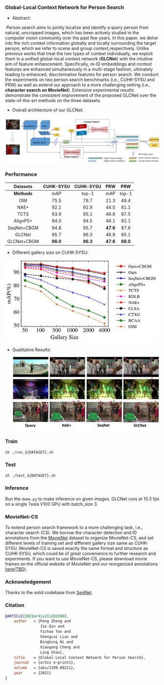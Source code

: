 ### Global-Local Context Network for Person Search

+ Abstract:

​    Person  search  aims  to  jointly  localize  and  identify  a query person from natural,  uncropped images,  which has been  actively  studied  in  the  computer  vision  community over the past few years. In this paper, we delve into the rich context  information  globally  and  locally  surrounding  the target person, which we refer to scene and group context,respectively. Unlike previous works that treat the two types of context individually, we exploit them in a unified global-local  context  network  (**GLCNet**)  with  the  intuitive  aim  of feature enhancement.   Specifically,  re-ID embeddings and context  features  are  enhanced  simultaneously  in  a  multi-stage fashion, ultimately leading to enhanced, discriminative features for person search. We conduct the experiments on two person search benchmarks (i.e., CUHK-SYSU and PRW) as well as extend our approach to a more challenging setting (i.e., **character search on MovieNet**).  Extensive experimental results demonstrate the consistent improvement of the proposed GLCNet over the state-of-the-art methods on the three datasets.

+ Overall architecture of our GLCNet:

![arch](README.assets/arch.svg)

### Performance

|  Datasets   | CUHK-SYSU | CUHK-SYSU |   PRW    |   PRW    |
| :---------: | :-------: | :-------: | :------: | :------: |
| **Methods** |    mAP    |   top-1   |   mAP    |  top-1   |
|     OIM     |   75.5    |   78.7    |   21.3   |   49.4   |
|    NAE+     |   92.1    |   92.9    |   44.0   |   81.1   |
|    TCTS     |   93.9    |   95.1    |   46.8   |   87.5   |
|  AlignPS+   |   94.0    |   94.5    |   46.1   |   82.1   |
| SeqNet+CBGM |   94.8    |   95.7    | **47.6** |   87.6   |
|   GLCNet    |   95.7    |   96.3    |   46.9   |   85.1   |
| GLCNet+CBGM | **96.0**  | **96.3**  | **47.6** | **88.0** |

+ Different gallery size on CUHK-SYSU:

<img src="README.assets/one-two_step.png" />

+ Qualitative Results:

    <img src="README.assets/qual_res.png" />

### Train

`sh ./run_${DATASET}.sh`

### Test
`sh ./test_${DATASET}.sh`

### Inference
Run the `demo.py` to make inference on given images. GLCNet runs at 10.3 fps on a single Tesla V100 GPU with batch_size 3.

### MovieNet-CS

To extend person search framework to a more challenging task, i.e., character search (CS). We borrow the character detection and ID annotations from the [MovieNet](http://movienet.site/) dataset to organize MovieNet-CS, and set different levels of training set and different gallery size same as CUHK-SYSU. MovieNet-CS is saved exactly the same format and structure as CUHK-SYSU, which could be of great convenience to further research and experiments. If you want to use MovieNet-CS, please download movie frames on the official website of MovieNet and our reorganized annotations [here(TBD)](#).

### Acknowledgement

Thanks to the solid codebase from [SeqNet](https://github.com/serend1p1ty/SeqNet).

### Citation

```bibtex
@ARTICLE{2021arXiv211202500Z,
    author   = {Peng Zheng and
                Jie Qin and
                Yichao Yan and
                Shengcai Liao and
                Bingbing Ni and
                Xiaogang Cheng and
                Ling Shao},
    title    = {Global-Local Context Network for Person Search},
    journal  = {arXiv e-prints},
    volume   = {abs/2109.00211},
    year     = {2021}
}
```

